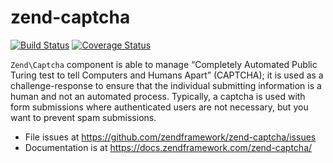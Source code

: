 # zend-captcha

[![Build Status](https://secure.travis-ci.org/zendframework/zend-captcha.svg?branch=master)](https://secure.travis-ci.org/zendframework/zend-captcha)
[![Coverage Status](https://coveralls.io/repos/github/zendframework/zend-captcha/badge.svg?branch=master)](https://coveralls.io/github/zendframework/zend-captcha?branch=master)

`Zend\Captcha` component is able to manage “Completely Automated Public Turing
test to tell Computers and Humans Apart” (CAPTCHA); it is used as a
challenge-response to ensure that the individual submitting information is a
human and not an automated process. Typically, a captcha is used with form
submissions where authenticated users are not necessary, but you want to prevent
spam submissions.

- File issues at https://github.com/zendframework/zend-captcha/issues
- Documentation is at https://docs.zendframework.com/zend-captcha/
